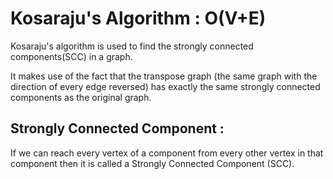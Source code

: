 # Kosaraju's Algorithm : O(V+E)

Kosaraju's algorithm is used to find the strongly connected components(SCC) in a graph.

It makes use of the fact that the transpose graph (the same graph with the direction of every edge reversed) has exactly the same strongly connected components as the original graph.

## Strongly Connected Component :
If we can reach every vertex of a component from every other vertex in that component then it is called a Strongly Connected Component (SCC).






